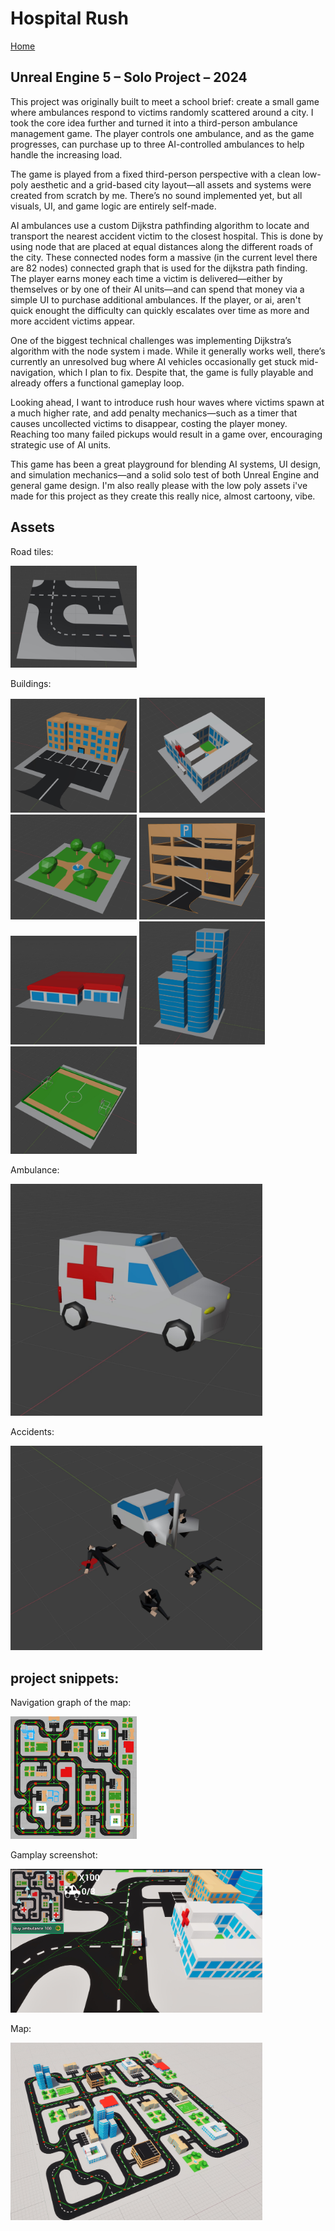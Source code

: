 # Hospital Rush

[Home](../../README.md)
## Unreal Engine 5 – Solo Project – 2024

This project was originally built to meet a school brief: create a small game where ambulances respond to victims randomly scattered around a city. I took the core idea further and turned it into a third-person ambulance management game. The player controls one ambulance, and as the game progresses, can purchase up to three AI-controlled ambulances to help handle the increasing load.

The game is played from a fixed third-person perspective with a clean low-poly aesthetic and a grid-based city layout—all assets and systems were created from scratch by me. There’s no sound implemented yet, but all visuals, UI, and game logic are entirely self-made.

AI ambulances use a custom Dijkstra pathfinding algorithm to locate and transport the nearest accident victim to the closest hospital. 
This is done by using node that are placed at equal distances along the different roads of the city. These connected nodes form a massive (in the current level there are 82 nodes) connected graph that is used for the dijkstra path finding.
The player earns money each time a victim is delivered—either by themselves or by one of their AI units—and can spend that money via a simple UI to purchase additional ambulances. If the player, or ai, aren't quick enought the difficulty can quickly escalates over time as more and more accident victims appear.

One of the biggest technical challenges was implementing Dijkstra’s algorithm with the node system i made. While it generally works well, there’s currently an unresolved bug where AI vehicles occasionally get stuck mid-navigation, which I plan to fix. Despite that, the game is fully playable and already offers a functional gameplay loop.

Looking ahead, I want to introduce rush hour waves where victims spawn at a much higher rate, and add penalty mechanics—such as a timer that causes uncollected victims to disappear, costing the player money. Reaching too many failed pickups would result in a game over, encouraging strategic use of AI units.

This game has been a great playground for blending AI systems, UI design, and simulation mechanics—and a solid solo test of both Unreal Engine and general game design. I'm also really please with the low poly assets i've made for this project as they create this really nice, almost cartoony, vibe.


## Assets
Road tiles:

<img src="./images/road_tiles.jpg" width="40%"/>

Buildings: 

<img src="./images/appartements.jpg" width="40%"/>
<img src="./images/hospital.jpg" width="40%"/>
<img src="./images/park.jpg" width="40%"/>
<img src="./images/Parking_lot.jpg" width="40%"/>
<img src="./images/shop.jpg" width="40%"/>
<img src="./images/skyscrapers.jpg" width="40%"/>
<img src="./images/sportsfield.jpg" width="40%"/>

Ambulance:

<img src="./images/ambulances.jpg" width="80%"/>

Accidents:

<img src="./images/accidents.jpg" width="80%"/>


## project snippets:

Navigation graph of the map:

<img src="./images/nav_graph.jpg" width="40%"/>


Gamplay screenshot:

<img src="./images/ingame_footage.jpg" width="80%"/>

Map: 

<img src="./images/game_map.jpg" width="80%"/>
